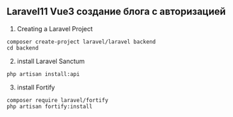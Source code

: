 ## Laravel11 Vue3 создание блога с авторизацией

1.  Creating a Laravel Project
```
composer create-project laravel/laravel backend
cd backend
```
2.   install Laravel Sanctum
```
php artisan install:api
```
3.  install Fortify
```
composer require laravel/fortify
php artisan fortify:install
```
